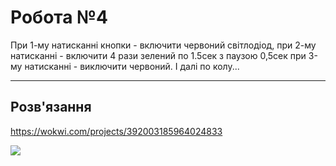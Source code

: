 # Робота №4

При 1-му натисканні кнопки - включити червоний світлодіод, 
при 2-му натисканні - включити 4 рази зелений по 1.5сек з паузою 0,5сек
при 3-му натисканні - виключити червоний. І далі по колу...

---

## Розв'язання

https://wokwi.com/projects/392003185964024833

<img src="./diagram.png" />
